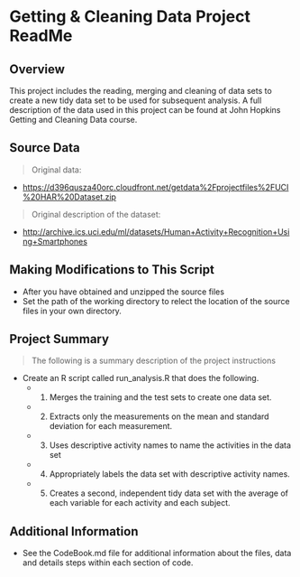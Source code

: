 # Getting & Cleaning Data Project ReadMe

## Overview
This project includes the reading, merging and  cleaning of data sets to create a new tidy data set to be used for subsequent analysis. A full description of the data used in this project can be found at John Hopkins Getting and Cleaning Data course. 
## Source Data
> Original data: 
* https://d396qusza40orc.cloudfront.net/getdata%2Fprojectfiles%2FUCI%20HAR%20Dataset.zip
> Original description of the dataset:
* http://archive.ics.uci.edu/ml/datasets/Human+Activity+Recognition+Using+Smartphones
## Making Modifications to This Script
- After you have obtained and unzipped the source files
- Set the path of the working directory to relect the location of the source files in your own directory.
## Project Summary
> The following is a summary description of the project instructions
- Create an R script called run_analysis.R that does the following. 
    * 1. Merges the training and the test sets to create one data set. 
    * 2. Extracts only the measurements on the mean and standard deviation for each measurement. 
    * 3. Uses descriptive activity names to name the activities in the data set 
    * 4. Appropriately labels the data set with descriptive activity names. 
    * 5. Creates a second, independent tidy data set with the average of each variable for each activity and each subject.

## Additional Information
- See the CodeBook.md file for additional information about the files, data and details steps within each section of code. 
